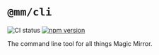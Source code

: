 # `@mm/cli`

![CI status](https://github.com/joshwilsonvu/mm/workflows/CI/badge.svg)
[![npm version](https://img.shields.io/npm/v/@mm/cli)](https://yarnpkg.com/package/@mm/cli)

The command line tool for all things Magic Mirror.
